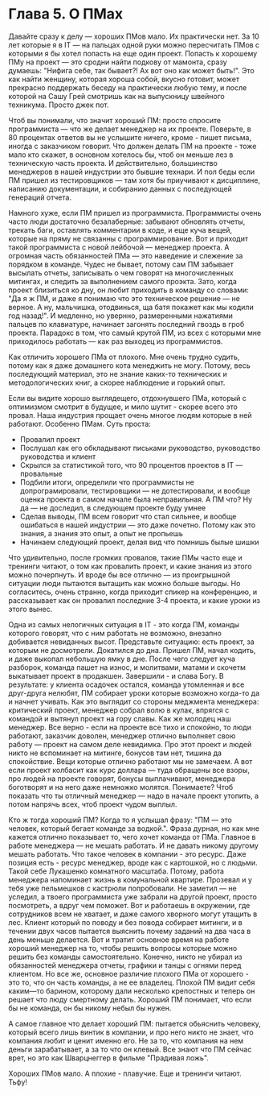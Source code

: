 # Глава 5. О ПМах

Давайте сразу к делу — хороших ПМов мало. Их практически нет. За 10 лет которые я в IT — на пальцах одной руки можно пересчитать ПМов с которыми я бы хотел попасть на еще один проект. Попасть к хорошему ПМу на проект — это сродни найти подкову от мамонта, сразу думаешь: "Нифига себе, так бывает?! Ах вот оно как может быть!". Это как найти женщину, которая хороша собой, вкусно готовит, может прекрасно поддержать беседу на практически любую тему, и после которой на Сашу Грей смотришь как на выпускницу швейного техникума. Просто джек пот. 

Чтоб вы понимали, что значит хороший ПМ: просто спросите программиста — что же делает менеджер на их проекте. Поверьте, в 80 процентах ответов вы не услышите ничего, кроме - пишет письма, иногда с заказчиком говорит. Что должен делать ПМ на проекте - тоже мало кто скажет, в основном хотелось бы, чтоб он меньше лез в техническую часть проекта. И действительно, большинство менеджеров в нашей индустрии  это бывшие технари. И пол беды если ПМ пришел из тестировщиков — там хотя бы приучивают к дисциплине, написанию документации, и собиранию данных с последующей генераций отчета. 

Намного хуже, если ПМ пришел из программиста. Программисты очень часто люди достаточно безалаберные: забывают обновлять отчеты, трекать баги, оставлять комментарии в коде, и еще куча вещей, которые на пряму не связанны с программирование. Вот и приходит такой программиста с новой лейбочой — менеджер проекта. А огромная часть обязанностей ПМа — это наведение и слежение за порядком в команде. Чудес не бывает, потому сам ПМ забывает высылать отчеты, записывать о чем говорят на многочисленных митингах, и следить за выполнением самого проэкта. Зато, когда проект близиться ко дну, он любит приходить в команду со словами: "Да я ж ПМ, и даже я понимаю что это техническое решение — не верное. А ну, мальчишка, отодвинься, ща батя покажет как мы кодили год назад!". И медленно, но увернно, размеренными нажатиями пальцев по клавиатуре, начинает загонять последний гвоздь в гроб проекта. Парадокс в том, что самый крутой ПМ, из всех с которыми мне приходилось работать — как раз выходец из программистов.

Как отличить хорошего ПМа от плохого. Мне очень трудно судить, потому как я даже домашнего кота менеджить не могу. Потому, весь последующий материал, это не знание каких-то технических и методологических книг, а скорее наблюдение и горький опыт. 

Если вы видите хорошо выглядещего, отдохнувшего ПМа, который с оптимизмом смотрит в будущее, и мило шутит - скорее всего это провал. Наша индустрия прощает очень многое людям которые в ней работают. Особенно ПМам. Суть проста: 

- Провалил проект
- Послушал как его обкладывают письками руководство, руководство руководства и клиент
- Скрылся за статистикой того, что 90 процентов проектов в IT — провальные
- Подбили итоги, определили что программисты не допрограмировали, тестировщики — не дотестировали, и вообще оценка проекта в самом начале была неправильная. А ПМ что? Ну да — не доследил, в следующем проекте буду умнее
- Сделав выводы, ПМ всем говорит что стал сильнее, и вообще ошибаться в нашей индустрии — это даже почетно. Потому как это знания, а знания это опыт, а опыт не пропьешь
- Начинаем следующий проект, делая вид что помнишь былые шишки

Что удивительно, после громких провалов, такие ПМы часто еще и тренинги читают, о том как провалить проект, и какие знания из этого можно почерпнуть. И вроде бы все отлично — из проигрышной ситуации люди пытаются вытащить как можно больше выгоды. Но согласитесь, очень странно, когда приходит спикер на конференцию, и рассказывает как он провалил последние 3-4 проекта, и какие уроки из этого вынес. 

Одна из самых нелогичных ситуация в IT - это когда ПМ, команды которого говорят, что с ним работать не возможно, внезапно добивается невиданных высот. Представьте ситуацию: есть проект, за которым не досмотрели. Докатился до дна. Пришел ПМ, начал кодить, и даже выкопал небольшую ямку в дне. После чего следует куча разборок, команда пашет на износ, и молитвами, матами и скочетм выкатывает проект в продакшен. Завершили - и слава Богу. В результате: у клиента осадочек остался, команда утомленная и все друг-друга нелюбят, ПМ собирает уроки которые возможно когда-то да и начнет учивать. Как это выглядит со стороны меджмента менеджера: критический проект, менеджер собрал волю в кулак, впрягся с командой и вытянул проект на гору славы. Как же молодец наш менеджер. Все верно - если на проекте все тихо и спокойно, то люди работают, заказчик доволен, менеджер отлично выполняет свою работу — проект на самом деле невидимка. Про этот проект и людей никто не вспоминает на митинге, бонусов там нет, тишина да спокойствие. Вещи которые отлично работают мы не замечаем. А вот если проект колбасит как курс доллара — туда обращены все взоры, про людей на проекте говорят, бонусы выплачивают, менеджера боготворят и на него даже немножко молятся. Понимаете? Чтоб показать что ты отличный менеджер — надо в начале проект утопить, а потом напрячь всех, чтоб проект чудом выплыл. 

Кто ж тогда хороший ПМ? Когда то я услышал фразу: "ПМ — это человек, который бегает команде за водкой.". Фраза дурная, но как мне кажется отлично показывает то, чего хочет команда от ПМа. Главное в работе менеджера — не мешать работать. И не давать никому другому мешать работать. Что такое человек в компании - это ресурс. Даже позиция есть - ресурс менеджер, вроде как с картошкой, но с людьми. Такой себе Лукашенко комнатного масштаба. Потому, работа менеджера напоминает жизнь в комунальной квартире. Прозевал и у тебя уже пельмешков с кастрюли попробовали. Не заметил — не уследил, а твоего программиста уже забрали на другой проект, просто посмотреть, а вдруг чем поможет. Вот и работаешь в окружении, где сотрудников всем не хватает, и даже самого хворного могут утащить в лес. Клиент который по поводу и без повода собирает митинги, и в течении двух часов пытается выяснить почему заданий на два часа в день меньше делается. 
Вот и тратит основное время на работе хороший менеджер на то, чтобы решить вопросы которые можно решить без команды самостоятельно. Конечно, никто не убирал из обязанностей менеджера отчеты, графики и танцы с огнями перед клиентом. Но все же, основное различие плохого ПМа от хорошего - это то, что он часть команды, а не ее владелец. Плохой ПМ видит себя каким—то барином, которому дали несколько крепостных и теперь он решает что люду смертному делать. Хороший ПМ понимает, что если бы не команда, он бы никому небыл бы нужен. 

А самое главное что делает хороший ПМ: пытается обьяснить человеку, который всего лишь винтик в компании, и про него никто не знает, что компания любит и ценит именно его. Не за то, что компания на нем деньги зарабатывает, а за то что он клевый. Все знают что ПМ сейчас врет, но это как Шварцнеггер в фильме "Прадивая ложь".

Хороших ПМов мало. А плохие - плавучие. Еще и тренинги читают. Тьфу!